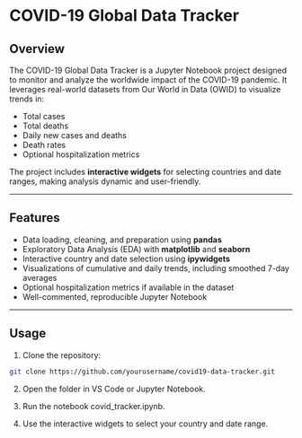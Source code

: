 # COVID-19 Global Data Tracker

## Overview
The COVID-19 Global Data Tracker is a Jupyter Notebook project designed to monitor and analyze the worldwide impact of the COVID-19 pandemic. It leverages real-world datasets from Our World in Data (OWID) to visualize trends in:

- Total cases
- Total deaths
- Daily new cases and deaths
- Death rates
- Optional hospitalization metrics

The project includes **interactive widgets** for selecting countries and date ranges, making analysis dynamic and user-friendly.

---

## Features
- Data loading, cleaning, and preparation using **pandas**  
- Exploratory Data Analysis (EDA) with **matplotlib** and **seaborn**  
- Interactive country and date selection using **ipywidgets**  
- Visualizations of cumulative and daily trends, including smoothed 7-day averages  
- Optional hospitalization metrics if available in the dataset  
- Well-commented, reproducible Jupyter Notebook

---

## Usage
1. Clone the repository:
```bash
git clone https://github.com/yourusername/covid19-data-tracker.git
```
2. Open the folder in VS Code or Jupyter Notebook.

3. Run the notebook covid_tracker.ipynb.

4. Use the interactive widgets to select your country and date range.
